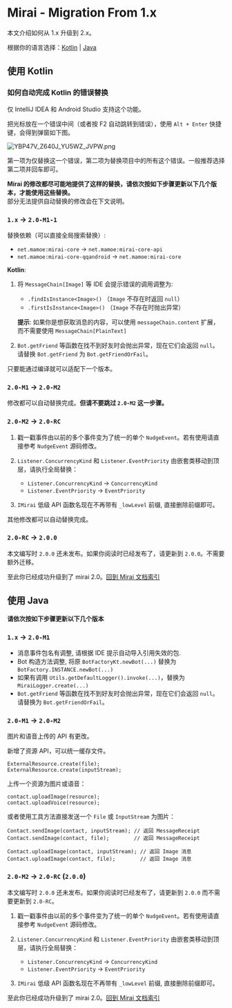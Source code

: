 # Mirai - Migration From 1.x

本文介绍如何从 1.x 升级到 2.x。

根据你的语言选择：[Kotlin](#使用-kotlin) | [Java](#使用-java)

## 使用 Kotlin

### 如何自动完成 Kotlin 的错误替换

仅 IntelliJ IDEA 和 Android Studio 支持这个功能。

把光标放在一个错误中间（或者按 F2 自动跳转到错误），使用 `Alt + Enter` 快捷键，会得到弹窗如下图。

![YBP47V_Z640J_YU5WZ_JVPW.png](https://i.loli.net/2020/12/18/CiX9qApu5BnVPch.png)

第一项为仅替换这一个错误，第二项为替换项目中的所有这个错误。一般推荐选择第二项并回车即可。

**Mirai 的修改都尽可能地提供了这样的替换，请依次按如下步骤更新以下几个版本，才能使用这些替换。**  
部分无法提供自动替换的修改会在下文说明。

### `1.x` -> `2.0-M1-1`

替换依赖（可以直接全局搜索替换）:
- `net.mamoe:mirai-core` -> `net.mamoe:mirai-core-api`
- `net.mamoe:mirai-core-qqandroid` -> `net.mamoe:mirai-core`

**Kotlin**:

1. 将 `MessageChain[Image]` 等 IDE 会提示错误的调用调整为:
   - `.findIsInstance<Image>()` （`Image` 不存在时返回 `null`）
   - `.firstIsInstance<Image>()`  （`Image` 不存在时抛出异常）

   **提示**: 如果你是想获取消息的内容，可以使用 `messageChain.content` 扩展，而不需要使用 `MessageChain[PlainText]`

2. `Bot.getFriend` 等函数在找不到好友时会抛出异常，现在它们会返回 `null`。  
   请替换 `Bot.getFriend` 为 `Bot.getFriendOrFail`。


只要能通过编译就可以适配下一个版本。

### `2.0-M1` -> `2.0-M2`

修改都可以自动替换完成。**但请不要跳过 `2.0-M2` 这一步骤。**

### `2.0-M2` -> `2.0-RC`

1. 戳一戳事件由以前的多个事件变为了统一的单个 `NudgeEvent`。若有使用请直接参考 `NudgeEvent` 源码修改。

2. `Listener.ConcurrencyKind` 和 `Listener.EventPriority` 由嵌套类移动到顶层，请执行全局替换：
   - `Listener.ConcurrencyKind` -> `ConcurrencyKind`
   - `Listener.EventPriority` -> `EventPriority`

3. `IMirai` 低级 API 函数名现在不再带有 `_lowLevel` 前缀, 直接删除前缀即可。


其他修改都可以自动替换完成。


### `2.0-RC` -> `2.0.0`

本文编写时 `2.0.0` 还未发布。如果你阅读时已经发布了，请更新到 `2.0.0`。不需要额外迁移。

至此你已经成功升级到了 mirai 2.0。[回到 Mirai 文档索引](README.md#jvm-平台-mirai-开发)

## 使用 Java

**请依次按如下步骤更新以下几个版本**

### `1.x` -> `2.0-M1`

- 消息事件包名有调整, 请根据 IDE 提示自动导入引用失效的包.
- Bot 构造方法调整, 将原 `BotFactoryKt.newBot(...)` 替换为 `BotFactory.INSTANCE.newBot(...)`
- 如果有调用 `Utils.getDefaultLogger().invoke(...)`，替换为 `MiraiLogger.create(...)`
- `Bot.getFriend` 等函数在找不到好友时会抛出异常，现在它们会返回 `null`。  
  请替换为 `Bot.getFriendOrFail`。

### `2.0-M1` -> `2.0-M2`

图片和语音上传的 API 有更改。

新增了资源 API，可以统一缓存文件。
```
ExternalResource.create(file);
ExternalResource.create(inputStream);
```

上传一个资源为图片或语音：
```
contact.uploadImage(resource);
contact.uploadVoice(resource);
```

或者使用工具方法直接发送一个 `File` 或 `InputStream` 为图片：
```
Contact.sendImage(contact, inputStream); // 返回 MessageReceipt
Contact.sendImage(contact, file);        // 返回 MessageReceipt

Contact.uploadImage(contact, inputStream); // 返回 Image 消息
Contact.uploadImage(contact, file);        // 返回 Image 消息
```

### `2.0-M2` -> `2.0-RC` (`2.0.0`)

本文编写时 `2.0.0` 还未发布。如果你阅读时已经发布了，请更新到 `2.0.0` 而不需要更新到 `2.0-RC`。

1. 戳一戳事件由以前的多个事件变为了统一的单个 `NudgeEvent`。若有使用请直接参考 `NudgeEvent` 源码修改。

2. `Listener.ConcurrencyKind` 和 `Listener.EventPriority` 由嵌套类移动到顶层，请执行全局替换：
   - `Listener.ConcurrencyKind` -> `ConcurrencyKind`
   - `Listener.EventPriority` -> `EventPriority`

3. `IMirai` 低级 API 函数名现在不再带有 `_lowLevel` 前缀, 直接删除前缀即可。


至此你已经成功升级到了 mirai 2.0。[回到 Mirai 文档索引](README.md#jvm-平台-mirai-开发)
